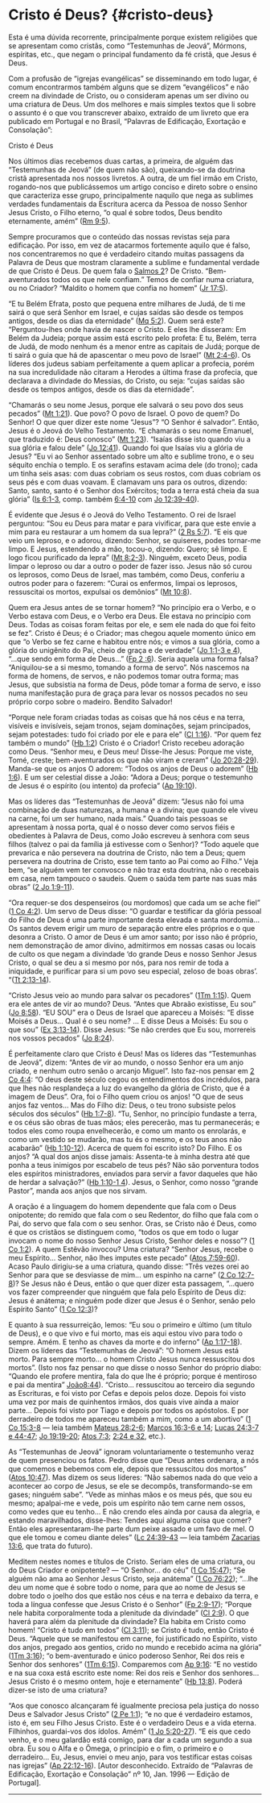 # Cristo é Deus? {#cristo-deus}

Esta é uma dúvida recorrente, principalmente porque existem religiões que se apresentam como cristãs, como “Testemunhas de Jeová”, Mórmons, espíritas, etc., que negam o principal fundamento da fé cristã, que Jesus é Deus.

Com a profusão de “igrejas evangélicas” se disseminando em todo lugar, é comum encontrarmos também alguns que se dizem “evangélicos” e não creem na divindade de Cristo, ou o consideram apenas um ser divino ou uma criatura de Deus. Um dos melhores e mais simples textos que li sobre o assunto é o que vou transcrever abaixo, extraído de um livreto que era publicado em Portugal e no Brasil, “Palavras de Edificação, Exortação e Consolação”:

Cristo é Deus

Nos últimos dias recebemos duas cartas, a primeira, de alguém das “Testemunhas de Jeová” (de quem não são), queixando-se da doutrina cristã apresentada nos nossos livretos. A outra, de um fiel irmão em Cristo, rogando-nos que publicássemos um artigo conciso e direto sobre o ensino que caracteriza esse grupo, principalmente naquilo que nega as sublimes verdades fundamentais da Escritura acerca da Pessoa de nosso Senhor Jesus Cristo, o Filho eterno, “o qual é sobre todos, Deus bendito eternamente, amém” ([Rm 9:5](http://bibliaonline.com.br/acf/rm/9/5)).

Sempre procuramos que o conteúdo das nossas revistas seja para edificação. Por isso, em vez de atacarmos fortemente aquilo que é falso, nos concentraremos no que é verdadeiro citando muitas passagens da Palavra de Deus que mostram claramente a sublime e fundamental verdade de que Cristo é Deus. De quem fala o [Salmos 2](http://bibliaonline.com.br/acf/sl/2)? De Cristo. “Bem-aventurados todos os que nele confiam.” Temos de confiar numa criatura, ou no Criador? “Maldito o homem que confia no homem” ([Jr 17:5](http://bibliaonline.com.br/acf/jr/17/5)).

“E tu Belém Efrata, posto que pequena entre milhares de Judá, de ti me sairá o que será Senhor em Israel, e cujas saídas são desde os tempos antigos, desde os dias da eternidade” ([Mq 5:2](http://bibliaonline.com.br/acf/mq/5/2)). Quem será este? “Perguntou-lhes onde havia de nascer o Cristo. E eles lhe disseram: Em Belém da Judeia; porque assim está escrito pelo profeta: E tu, Belém, terra de Judá, de modo nenhum és a menor entre as capitais de Judá; porque de ti sairá o guia que há de apascentar o meu povo de Israel” ([Mt 2:4-6](http://bibliaonline.com.br/acf/mt/2/4-6)). Os líderes dos judeus sabiam perfeitamente a quem aplicar a profecia, porém na sua incredulidade não citaram a Herodes a última frase da profecia, que declarava a divindade do Messias, do Cristo, ou seja: “cujas saídas são desde os tempos antigos, desde os dias da eternidade”.

“Chamarás o seu nome Jesus, porque ele salvará o seu povo dos seus pecados” ([Mt 1:21](http://bibliaonline.com.br/acf/mt/1/21)). Que povo? O povo de Israel. O povo de quem? Do Senhor! O que quer dizer este nome “Jesus”? “O Senhor é salvador”. Então, Jesus é o Jeová do Velho Testamento. “E chamarás o seu nome Emanuel, que traduzido é: Deus conosco” ([Mt 1:23](http://bibliaonline.com.br/acf/mt/1/23)). “Isaías disse isto quando viu a sua glória e falou dele” ([Jo 12:41](http://bibliaonline.com.br/acf/jo/12/41)). Quando foi que Isaías viu a glória de Jesus? “Eu vi ao Senhor assentado sobre um alto e sublime trono, e o seu séquito enchia o templo. E os serafins estavam acima dele (do trono); cada um tinha seis asas: com duas cobriam os seus rostos, com duas cobriam os seus pés e com duas voavam. E clamavam uns para os outros, dizendo: Santo, santo, santo é o Senhor dos Exércitos; toda a terra está cheia da sua glória” ([Is 6:1-3](http://bibliaonline.com.br/acf/is/6/1-3), comp. também [6:4-10](http://bibliaonline.com.br/acf/is/6/4-10) com [Jo 12:39-40](http://bibliaonline.com.br/acf/jo/12/39-40)).

É evidente que Jesus é o Jeová do Velho Testamento. O rei de Israel perguntou: “Sou eu Deus para matar e para vivificar, para que este envie a mim para eu restaurar a um homem da sua lepra?” ([2 Rs 5:7](http://bibliaonline.com.br/acf/2rs/5/7)). “E eis que veio um leproso, e o adorou, dizendo: Senhor, se quiseres, podes tornar-me limpo. E Jesus, estendendo a mão, tocou-o, dizendo: Quero; sê limpo. E logo ficou purificado da lepra” ([Mt 8:2-3](http://bibliaonline.com.br/acf/mt/8/2-3)). Ninguém, exceto Deus, podia limpar o leproso ou dar a outro o poder de fazer isso. Jesus não só curou os leprosos, como Deus de Israel, mas também, como Deus, conferiu a outros poder para o fazerem: “Curai os enfermos, limpai os leprosos, ressuscitai os mortos, expulsai os demônios” ([Mt 10:8](http://bibliaonline.com.br/acf/mt/10/8)).

Quem era Jesus antes de se tornar homem? “No princípio era o Verbo, e o Verbo estava com Deus, e o Verbo era Deus. Ele estava no princípio com Deus. Todas as coisas foram feitas por ele, e sem ele nada do que foi feito se fez”. Cristo é Deus; é o Criador; mas chegou aquele momento único em que “o Verbo se fez carne e habitou entre nós; e vimos a sua glória, como a glória do unigênito do Pai, cheio de graça e de verdade” ([Jo 1:1-3 e 4](http://bibliaonline.com.br/acf/jo/1-3,4)), “...que sendo em forma de Deus...” ([Fp 2 :6](http://bibliaonline.com.br/acf/fp/2/6)). Seria aquela uma forma falsa? “Aniquilou-se a si mesmo, tomando a forma de servo”. Nós nascemos na forma de homens, de servos, e não podemos tomar outra forma; mas Jesus, que subsistia na forma de Deus, pôde tomar a forma de servo, e isso numa manifestação pura de graça para levar os nossos pecados no seu próprio corpo sobre o madeiro. Bendito Salvador!

“Porque nele foram criadas todas as coisas que há nos céus e na terra, visíveis e invisíveis, sejam tronos, sejam dominações, sejam principados, sejam potestades: tudo foi criado por ele e para ele” ([Cl 1:16](http://bibliaonline.com.br/acf/cl/1/16)). “Por quem fez também o mundo” ([Hb 1:2](http://bibliaonline.com.br/acf/hb/1/2)) Cristo é o Criador! Cristo recebeu adoração como Deus. “Senhor meu, e Deus meu! Disse-lhe Jesus: Porque me viste, Tomé, creste; bem-aventurados os que não viram e creram” ([Jo 20:28-29](http://bibliaonline.com.br/acf/jo/20/28-29)). Manda-se que os anjos O adorem: “Todos os anjos de Deus o adorem” ([Hb 1:6](http://bibliaonline.com.br/acf/hb/1/6)). E um ser celestial disse a João: “Adora a Deus; porque o testemunho de Jesus é o espírito (ou intento) da profecia” ([Ap 19:10](http://bibliaonline.com.br/acf/ap/19/10)).

Mas os líderes das “Testemunhas de Jeová” dizem: “Jesus não foi uma combinação de duas naturezas, a humana e a divina; que quando ele viveu na carne, foi um ser humano, nada mais.” Quando tais pessoas se apresentam à nossa porta, qual é o nosso dever como servos fiéis e obedientes à Palavra de Deus, como João escreveu à senhora com seus filhos (talvez o pai da família já estivesse com o Senhor)? “Todo aquele que prevarica e não persevera na doutrina de Cristo, não tem a Deus; quem persevera na doutrina de Cristo, esse tem tanto ao Pai como ao Filho.” Veja bem, “se alguém vem ter convosco e não traz esta doutrina, não o recebais em casa, nem tampouco o saudeis. Quem o saúda tem parte nas suas más obras” ([2 Jo 1:9-11](http://bibliaonline.com.br/acf/2jo/1/9-11)).

“Ora requer-se dos despenseiros (ou mordomos) que cada um se ache fiel” ([1 Co 4:2](http://bibliaonline.com.br/acf/1co/4/2)). Um servo de Deus disse: “O guardar e testificar da glória pessoal do Filho de Deus é uma parte importante desta elevada e santa mordomia... Os santos devem erigir um muro de separação entre eles próprios e o que desonra a Cristo. O amor de Deus é um amor santo; por isso não é próprio, nem demonstração de amor divino, admitirmos em nossas casas ou locais de culto os que negam a divindade ‘do grande Deus e nosso Senhor Jesus Cristo, o qual se deu a si mesmo por nós, para nos remir de toda a iniquidade, e purificar para si um povo seu especial, zeloso de boas obras’. “([Tt 2:13-14](http://bibliaonline.com.br/acf/tt/2/13-14)).

“Cristo Jesus veio ao mundo para salvar os pecadores” ([1Tm 1:15](http://bibliaonline.com.br/acf/1tm/1/15)). Quem era ele antes de vir ao mundo? Deus. “Antes que Abraão existisse, Eu sou” ([Jo 8:58](http://bibliaonline.com.br/acf/jo/8/58)). “EU SOU” era o Deus de Israel que apareceu a Moisés: “E disse Moisés a Deus... Qual é o seu nome? ... E disse Deus a Moisés: Eu sou o que sou” ([Ex 3:13-14](http://bibliaonline.com.br/acf/ex/3/13-14)). Disse Jesus: “Se não crerdes que Eu sou, morrereis nos vossos pecados” ([Jo 8:24](http://bibliaonline.com.br/acf/jo/8/24)).

É perfeitamente claro que Cristo é Deus! Mas os líderes das “Testemunhas de Jeová”, dizem: “Antes de vir ao mundo, o nosso Senhor era um anjo criado, e nenhum outro senão o arcanjo Miguel”. Isto faz-nos pensar em [2 Co 4:4](http://bibliaonline.com.br/acf/2co/4/4): “O deus deste século cegou os entendimentos dos incrédulos, para que lhes não resplandeça a luz do evangelho da glória de Cristo, que é a imagem de Deus”. Ora, foi o Filho quem criou os anjos! “O que de seus anjos faz ventos... Mas do Filho diz: Deus, o teu trono subsiste pelos séculos dos séculos” ([Hb 1:7-8](http://bibliaonline.com.br/acf/hb/1/7-8)). “Tu, Senhor, no princípio fundaste a terra, e os céus são obras de tuas mãos; eles perecerão, mas tu permanecerás; e todos eles como roupa envelhecerão, e como um manto os enrolarás, e como um vestido se mudarão, mas tu és o mesmo, e os teus anos não acabarão” ([Hb 1:10-12](http://bibliaonline.com.br/acf/hb/1/10-12)). Acerca de quem foi escrito isto? Do Filho. E os anjos? “A qual dos anjos disse jamais: Assenta-te à minha destra até que ponha a teus inimigos por escabelo de teus pés? Não são porventura todos eles espíritos ministradores, enviados para servir a favor daqueles que hão de herdar a salvação?” ([Hb 1:10-1 4](http://bibliaonline.com.br/acf/hb/1/10:14)). Jesus, o Senhor, como nosso “grande Pastor”, manda aos anjos que nos sirvam.

A oração é a linguagem do homem dependente que fala com o Deus onipotente; do remido que fala com o seu Redentor, do filho que fala com o Pai, do servo que fala com o seu senhor. Oras, se Cristo não é Deus, como é que os cristãos se distinguem como, “todos os que em todo o lugar invocam o nome do nosso Senhor Jesus Cristo, Senhor deles e nosso”? ([1 Co 1:2](http://bibliaonline.com.br/acf/1co/1/2)). A quem Estêvão invocou? Uma criatura? “Senhor Jesus, recebe o meu Espírito... Senhor, não lhes imputes este pecado” ([Atos 7:59-60](http://bibliaonline.com.br/acf/atos/7/59-60)). Acaso Paulo dirigiu-se a uma criatura, quando disse: “Três vezes orei ao Senhor para que se desviasse de mim... um espinho na carne” ([2 Co 12:7-8](http://bibliaonline.com.br/acf/2co/12/7-8))? Se Jesus não é Deus, então o que quer dizer esta passagem, “...quero vos fazer compreender que ninguém que fala pelo Espírito de Deus diz: Jesus é anátema; e ninguém pode dizer que Jesus é o Senhor, senão pelo Espírito Santo” ([1 Co 12:3](http://bibliaonline.com.br/acf/1co/12/3))?

E quanto à sua ressurreição, lemos: “Eu sou o primeiro e último (um título de Deus), e o que vivo e fui morto, mas eis aqui estou vivo para todo o sempre. Amém. E tenho as chaves da morte e do inferno” ([Ap 1:17-18](http://bibliaonline.com.br/acf/ap/1/17-18)). Dizem os líderes das “Testemunhas de Jeová”: “O homem Jesus está morto. Para sempre morto... o homem Cristo Jesus nunca ressuscitou dos mortos”. (Isto nos faz pensar no que disse o nosso Senhor do próprio diabo: “Quando ele profere mentira, fala do que lhe é próprio; porque é mentiroso e pai da mentira” [João8:44](http://bibliaonline.com.br/acf/jo/8/44)). “Cristo... ressuscitou ao terceiro dia segundo as Escrituras, e foi visto por Cefas e depois pelos doze. Depois foi visto uma vez por mais de quinhentos irmãos, dos quais vive ainda a maior parte... Depois foi visto por Tiago e depois por todos os apóstolos. E por derradeiro de todos me apareceu também a mim, como a um abortivo” ([1 Co 15:3-8](http://bibliaonline.com.br/acf/1co/15/3-8) — leia também [Mateus 28:2-6](http://bibliaonline.com.br/acf/mt/28/2-6); [Marcos 16:3-6 e 14](http://bibliaonline.com.br/acf/mc/16/3-6,14); [Lucas 24:3-7 e 44-47](http://bibliaonline.com.br/acf/lc/24/3-7,44-47); [Jo 19:19-20](http://bibliaonline.com.br/acf/jo/19/19-20); [Atos 7:3](http://bibliaonline.com.br/acf/atos/7/3); [2:24 e 32](http://bibliaonline.com.br/acf/atos/2/24,32), etc.).

As “Testemunhas de Jeová” ignoram voluntariamente o testemunho veraz de quem presenciou os fatos. Pedro disse que “Deus antes ordenara, a nós que comemos e bebemos com ele, depois que ressuscitou dos mortos” ([Atos 10:47](http://bibliaonline.com.br/acf/atos/10/47)). Mas dizem os seus líderes: “Não sabemos nada do que veio a acontecer ao corpo de Jesus, se ele se decompôs, transformando-se em gases; ninguém sabe”. “Vede as minhas mãos e os meus pés, que sou eu mesmo; apalpai-me e vede, pois um espírito não tem carne nem ossos, como vedes que eu tenho... E não crendo eles ainda por causa da alegria, e estando maravilhados, disse-lhes: Tendes aqui alguma coisa que comer? Então eles apresentaram-lhe parte dum peixe assado e um favo de mel. O que ele tomou e comeu diante deles” ([Lc 24:39-43](http://bibliaonline.com.br/acf/lc/24/39-43) — leia também [Zacarias 13:6](http://bibliaonline.com.br/acf/zc/13/6), que trata do futuro).

Meditem nestes nomes e títulos de Cristo. Seriam eles de uma criatura, ou do Deus Criador e onipotente? — “O Senhor... do céu” ([1 Co 15:47](http://bibliaonline.com.br/acf/1co/15/47)); “Se alguém não ama ao Senhor Jesus Cristo, seja anátema” ([1 Co 76:22](http://bibliaonline.com.br/acf/1co/76/22)); “...lhe deu um nome que é sobre todo o nome, para que ao nome de Jesus se dobre todo o joelho dos que estão nos céus e na terra e debaixo da terra, e toda a língua confesse que Jesus Cristo é o Senhor” ([Fp 2:9-17](http://bibliaonline.com.br/acf/fp/2/9-17)); “Porque nele habita corporalmente toda a plenitude da divindade” ([Cl 2:9](http://bibliaonline.com.br/acf/cl/2/9)). O que haverá para além da plenitude da divindade? Ela habita em Cristo como homem! “Cristo é tudo em todos” ([Cl 3:11](http://bibliaonline.com.br/acf/cl/3/11)); se Cristo é tudo, então Cristo é Deus. “Aquele que se manifestou em carne, foi justificado no Espírito, visto dos anjos, pregado aos gentios, crido no mundo e recebido acima na glória” ([1Tm 3:16](http://bibliaonline.com.br/acf/1tm/3/16)); “o bem-aventurado e único poderoso Senhor, Rei dos reis e Senhor dos senhores” ([1Tm 6:15](http://bibliaonline.com.br/acf/1tm/6/15)). Comparemos com [Ap 9:16](http://bibliaonline.com.br/acf/ap/9/16): “E no vestido e na sua coxa está escrito este nome: Rei dos reis e Senhor dos senhores... Jesus Cristo é o mesmo ontem, hoje e eternamente” ([Hb 13:8](http://bibliaonline.com.br/acf/hb/13/8)). Poderá dizer-se isto de uma criatura?

“Aos que conosco alcançaram fé igualmente preciosa pela justiça do nosso Deus e Salvador Jesus Cristo” ([2 Pe 1:1](http://bibliaonline.com.br/acf/2pe/1/1)); “e no que é verdadeiro estamos, isto é, em seu Filho Jesus Cristo. Este é o verdadeiro Deus e a vida eterna. Filhinhos, guardai-vos dos ídolos. Amém” ([1 Jo 5:20-27](http://bibliaonline.com.br/acf/1jo/5/20-27)). “E eis que cedo venho, e o meu galardão está comigo, para dar a cada um segundo a sua obra. Eu sou o AIfa e o Ômega, o princípio e o fim, o primeiro e o derradeiro... Eu, Jesus, enviei o meu anjo, para vos testificar estas coisas nas igrejas” ([Ap 22:12-16](http://bibliaonline.com.br/acf/ap/22/12-16)). [Autor desconhecido. Extraído de “Palavras de Edificação, Exortação e Consolação” nº 10, Jan. 1996 — Edição de Portugal].

*****